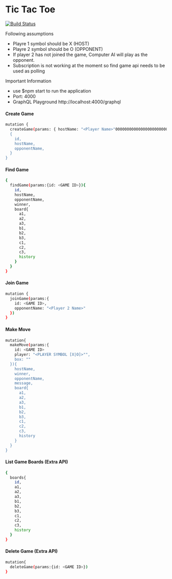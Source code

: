 # Tic Tac Toe


[![Build Status](https://travis-ci.org/joemccann/dillinger.svg?branch=master)](https://travis-ci.org/joemccann/dillinger)

Following assumptions
  - Playre 1 symbol should be X (HOST)
  - Playre 2 symbol should be O (OPPONENT)
  - If player 2 has not joined the game, Computer AI will play as the opponent.
  - Subscription is not working at the moment so find game api needs to be used as polling

Important Information
  - use $npm start to run the application
  - Port: 4000
  - GraphQL Playground http://localhost:4000/graphql
  

#### Create Game
```sh
mutation {
  createGame(params: { hostName: "<Player Name>"000000000000000000000000000000000000000000000000000000000000000000" })
  {
    id,
    hostName,
    opponentName,  
  }
}
```
#### Find Game
```sh
{
  findGame(params:{id: <GAME ID>}){
    id,
    hostName,
    opponentName,
    winner,
    board{      
      a1,
      a2,
      a3,
      b1,
      b2,
      b3,
      c1,
      c2,
      c3,
      history
    }
  }
}
```
#### Join Game
```sh
mutation {
  joinGame(params:{
    id: <GAME ID>,
    opponentName: "<Player 2 Name>"
  })
}
```
#### Make Move
```sh
mutation{
  makeMove(params:{
    id: <GAME ID>
    player: "<PLAYER SYMBOL [X|O]>"",
    box: ""
  }){      
    hostName,
    winner,
    opponentName,
    message,
    board{
      a1,
      a2,
      a3,
      b1,
      b2,
      b3,
      c1,
      c2,
      c3,
      history
    }
  }
}
```
#### List Game Boards (Extra API)
```sh
{
  boards{
    id,
    a1,
    a2,
    a3,
    b1,
    b2,
    b3,
    c1,
    c2,
    c3,
    history
  }
}
```
#### Delete Game (Extra API)
```sh
mutation{
  deleteGame(params:{id: <GAME ID>})
}
```
